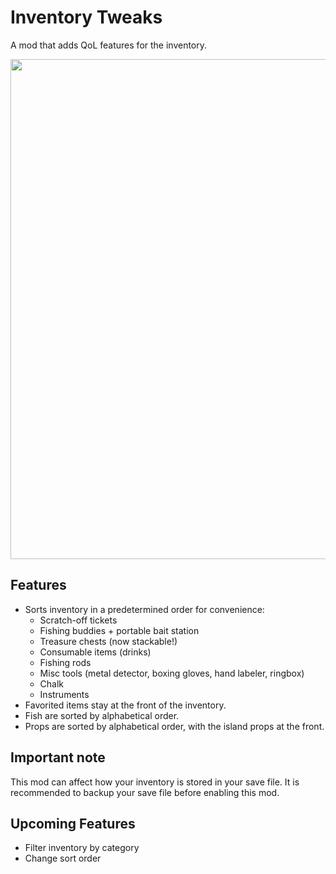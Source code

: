 # Inventory Tweaks

A mod that adds QoL features for the inventory.

<img src="https://github.com/user-attachments/assets/fd481f2d-b09e-4f96-8f6e-603f2d4159f6" width=800>

## Features
- Sorts inventory in a predetermined order for convenience:
  - Scratch-off tickets
  - Fishing buddies + portable bait station
  - Treasure chests (now stackable!)
  - Consumable items (drinks)
  - Fishing rods
  - Misc tools (metal detector, boxing gloves, hand labeler, ringbox)
  - Chalk
  - Instruments
- Favorited items stay at the front of the inventory.
- Fish are sorted by alphabetical order.
- Props are sorted by alphabetical order, with the island props at the front.

## Important note

This mod can affect how your inventory is stored in your save file.
It is recommended to backup your save file before enabling this mod.

## Upcoming Features
- Filter inventory by category
- Change sort order
